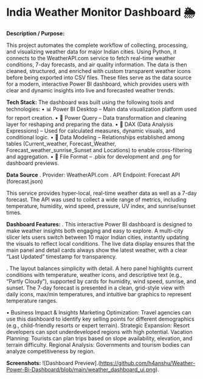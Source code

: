 # India Weather Monitor Dashboard 🌦️

**Description / Purpose:**

This project automates the complete workflow of collecting, processing, and visualizing weather data for major Indian cities. Using Python, it connects to the WeatherAPI.com service to fetch real-time weather conditions, 7-day forecasts, and air quality information. The data is then cleaned, structured, and enriched with custom transparent weather icons before being exported into CSV files. These files serve as the data source for a modern, interactive Power BI dashboard, which provides users with clear and dynamic insights into live and forecasted weather trends.

**Tech Stack:**
The dashboard was built using the following tools and technologies:
• 📊 Power BI Desktop – Main data visualization platform used for report creation.
• 📂 Power Query – Data transformation and cleaning layer for reshaping and preparing the data.
• 🧠 DAX (Data Analysis Expressions) – Used for calculated measures, dynamic visuals, and conditional logic.
• 📝 Data Modeling – Relationships established among tables (Current_weather, Forecast_Weather, Forecast_weather_sunrise_Sunset and Locations) to enable     cross-filtering and aggregation.
• 📁 File Format – .pbix for development and .png for dashboard previews.

**Data Source**
. Provider: WeatherAPI.com
. API Endpoint: Forecast API (forecast.json)

This service provides hyper-local, real-time weather data as well as a 7-day forecast. The API was used to collect a wide range of metrics, including temperature, humidity, wind speed, pressure, UV index, and sunrise/sunset times.

**Dashboard Features:**
. This interactive Power BI dashboard is designed to make weather insights both engaging and easy to explore. A multi-city slicer lets users switch between 10 major Indian cities, instantly updating the visuals to reflect local conditions. The live data display ensures that the main panel and detail cards always show the latest weather, with a clear “Last Updated” timestamp for transparency.

. The layout balances simplicity with detail. A hero panel highlights current conditions with temperature, weather icons, and descriptive text (e.g., “Partly Cloudy”), supported by cards for humidity, wind speed, sunrise, and sunset. The 7-day forecast is presented in a clean, grid-style view with daily icons, max/min temperatures, and intuitive bar graphics to represent temperature ranges.

• Business Impact & Insights Marketing Optimization: Travel agencies can use this dashboard to identify key selling points for different demographics (e.g., child-friendly resorts or expert terrain). Strategic Expansion: Resort developers can spot underdeveloped regions with high potential. Vacation Planning: Tourists can plan trips based on slope availability, elevation, and terrain difficulty. Regional Analysis: Governments and tourism bodies can analyze competitiveness by region.

**Screenshots:**
![Dashboard Preview].(https://github.com/h4anshu/Weather-Power-Bi-Dashboard/blob/main/weather_dashboard_ui.png).
